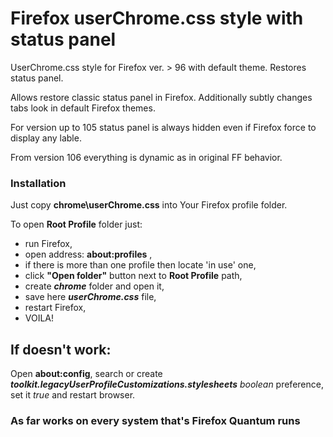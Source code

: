 # Firefox userChrome.css style with status panel
UserChrome.css style for Firefox ver. > 96 with default theme. Restores status panel.

Allows restore classic status panel in Firefox. Additionally subtly changes tabs look in default Firefox themes.

For version up to 105 status panel is always hidden even if Firefox force to display any lable.

From version 106 everything is dynamic as in original FF behavior.


### Installation
Just copy **chrome\userChrome.css** into Your Firefox profile folder.

To open **Root Profile** folder just:
- run Firefox,
- open address: **about:profiles** ,
- if there is more than one profile then locate 'in use' one,
- click **"Open folder"** button next to **Root Profile** path,
- create ***chrome*** folder and open it,
- save here ***userChrome.css*** file,
- restart Firefox,
- VOILA!

## If doesn't work:
Open **about:config**, search or create ***toolkit.legacyUserProfileCustomizations.stylesheets*** *boolean* preference, set it *true* and restart browser.

### As far works on every system that's Firefox Quantum runs
